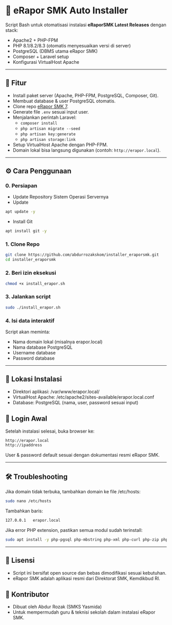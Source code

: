 # 🚀 eRapor SMK Auto Installer

Script Bash untuk otomatisasi instalasi **eRaporSMK Latest Releases** dengan stack:

- Apache2 + PHP-FPM
- PHP 8.1/8.2/8.3 (otomatis menyesuaikan versi di server)
- PostgreSQL (DBMS utama eRapor SMK)
- Composer + Laravel setup
- Konfigurasi VirtualHost Apache

---

## 📌 Fitur
- Install paket server (Apache, PHP-FPM, PostgreSQL, Composer, Git).
- Membuat database & user PostgreSQL otomatis.
- Clone repo [eRapor SMK 7](https://github.com/eraporsmk/erapor7).
- Generate file `.env` sesuai input user.
- Menjalankan perintah Laravel:
  - `composer install`
  - `php artisan migrate --seed`
  - `php artisan key:generate`
  - `php artisan storage:link`
- Setup VirtualHost Apache dengan PHP-FPM.
- Domain lokal bisa langsung digunakan (contoh: `http://erapor.local`).

---

## ⚙️ Cara Penggunaan
### 0. Persiapan
- Update Repository Sistem Operasi Servernya
- Update
```bash
apt update -y
```
- Install Git
```bash
apt install git -y
```
### 1. Clone Repo
```bash
git clone https://github.com/abdurrozakskom/installer_eraporsmk.git
cd installer_eraporsmk
```
### 2. Beri izin eksekusi
```bash
chmod +x install_erapor.sh
```
### 3. Jalankan script
```bash
sudo ./install_erapor.sh
```
### 4. Isi data interaktif
Script akan meminta:
- Nama domain lokal (misalnya erapor.local)
- Nama database PostgreSQL
- Username database
- Password database

---

## 📂 Lokasi Instalasi
- Direktori aplikasi: /var/www/erapor.local/
- VirtualHost Apache: /etc/apache2/sites-available/erapor.local.conf
- Database: PostgreSQL (nama, user, password sesuai input)

## 🔑 Login Awal
Setelah instalasi selesai, buka browser ke:
```bash
http://erapor.local
http://ipaddress
```
User & password default sesuai dengan dokumentasi resmi eRapor SMK.

---

## 🛠️ Troubleshooting
Jika domain tidak terbuka, tambahkan domain ke file /etc/hosts:
```bash
sudo nano /etc/hosts
```
Tambahkan baris:
```bash
127.0.0.1   erapor.local
```
Jika error PHP extension, pastikan semua modul sudah terinstall:
```bash
sudo apt install -y php-pgsql php-mbstring php-xml php-curl php-zip php-bcmath
```

---

## 📜 Lisensi
* Script ini bersifat open source dan bebas dimodifikasi sesuai kebutuhan.
* eRapor SMK adalah aplikasi resmi dari Direktorat SMK, Kemdikbud RI.

## 🙌 Kontributor
* Dibuat oleh Abdur Rozak (SMKS Yasmida)
* Untuk mempermudah guru & teknisi sekolah dalam instalasi eRapor SMK.
